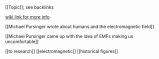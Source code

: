 [[Topic]]; see backlinks

[wiki link for more info](https://en.m.wikipedia.org/wiki/Michael_Persinger)

[[Michael Pursinger wrote about humans and the electromagnetic field]]

[[Michael Pursinger came up with the idea of EMFs making us uncomfortable]]

[[to research]]
[[electromagnetic]]
[[historical figures]]